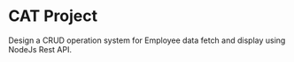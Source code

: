 # CAT Project
Design a CRUD operation system for Employee data fetch and display using NodeJs Rest API. 
